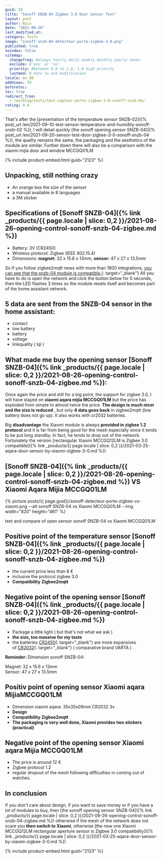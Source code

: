 ```yaml
---
guid: 20
title: "Sonoff SNZB-04 Zigbee 3.0 Door Sensor Test"
layout: post
author: Nico
date: "2021-09-20"
last_modified_at:
category: Tests
image: "sonoff-snzb-04-detecteur-porte-zigbee-3.0.png"
published: true
noindex: false
sitemap:
  changefreq: #always hourly daily weekly monthly yearly never
  exclude: #'yes' or 'no'
  priority: #between 0.0 to 1.0, 1.0 high priority
  lastmod: # date to end modification
locale: en_GB
addViews: 29
beforetoc:
toc: true
redirect_from:
  - /en/blog/tests/test-capteur-porte-zigbee-3-0-sonoff-snzb-04/
rating: 4.4
---
```


That's after the [presentation of the temperature sensor SNZB-02]({% post_url /en/2021-09-10-test-sensor-temperature-and-humidity-sonoff-snzb-02 %}), I will detail quickly [the sonoff opening sensor SNZB-04]({% post_url /en/2021-09-20-sensor-test-door-zigbee-3-0-sonoff-snzb-04 %}), the quality remains the same, the packaging and the aesthetics of the module are similar. Further down there will also be a comparison with the xiaomi mijia door and window MCCGQ01LM

{% include product-embed.html guid="2123" %}

## Unpacking, still nothing crazy

- An orange box the size of the sensor
- a manual available in 8 languages
- a 3M sticker

## Specifications of [Sonoff SNZB-04]({% link _products/{{ page.locale | slice: 0,2 }}/2021-08-26-opening-control-sonoff-snzb-04-zigbee.md %})

- Battery: 3V (CR2450)
- Wireless protocol: Zigbee (IEEE 802.15.4)
- Dimensions: **magnet:** 32 x 15.6 x 13mm, **sensor:** 47 x 27 x 13.5mm

So if you follow zigbee2mqtt news with more than 1600 integrations, [you can see that the snzb-04 module is compatible.](https://www.zigbee2mqtt.io/devices/SNZB-04.html){: target="_blank"} All you have to do is open the network and click the button below for 5 seconds, then the LED flashes 3 times so the module resets itself and becomes part of the home assistant network.

## 5 data are sent from the SNZB-04 sensor in the home assistant:

- contact
- low battery
- battery
- voltage
- linkquality ( lqi )

## What made me buy the opening sensor [Sonoff SNZB-04]({% link _products/{{ page.locale | slice: 0,2 }}/2021-08-26-opening-control-sonoff-snzb-04-zigbee.md %}):

Once again the price and still for a big point, the support for zigbee 3.0, I will have stayed on **xiaomi aqara mijia MCCGQ01LM** but the price has exploded from simple to almost twice the price. **The design is much nicer and the size is reduced** , but only **4 data goes back** in zigbee2mqtt (low battery does not go up). It also works with cr2032 batteries.

Big **disadvantage** the Xiaomi module is always **provided in zigbee 1.2 protocol** and it is far from being good for the mesh especially since it tends to be put long standby. In fact, he tends to drop out of the network. Fortunately the version [rectangular Xiaomi MCCGQ12LM is Zigbee 3.0 compatible]({% link _products/{{ page.locale | slice: 0,2 }}/2021-03-25-aqara-door-sensor-by-xiaomi-zigbee-3-0.md %})

## [Sonoff SNZB-04]({% link _products/{{ page.locale | slice: 0,2 }}/2021-08-26-opening-control-sonoff-snzb-04-zigbee.md %}) VS Xiaomi Aqara Mijia MCCGQ01LM

{% picture posts/{{ page.guid}}/sonoff-detecteur-porte-zigbee-vs-xiaomi.png --alt sonoff SNZB-04 vs Xiaomi MCCGQ01LM --img width="820" height="461" %}

test and compare of open sensor sonoff SNZB-04 vs Xiaomi MCCGQ01LM

## Positive point of the temperature sensor [Sonoff SNZB-04]({% link _products/{{ page.locale | slice: 0,2 }}/2021-08-26-opening-control-sonoff-snzb-04-zigbee.md %})

- the current price less than 8 €
- inclusive the protocol zigbee 3.0
- **Compatibility Zigbee2mqtt**

## Negative point of the opening sensor [Sonoff SNZB-04]({% link _products/{{ page.locale | slice: 0,2 }}/2021-08-26-opening-control-sonoff-snzb-04-zigbee.md %})

- Package a little light ( but that's not what we ask )
- **the size, too massive for my taste**
- the batteries [CR2450](https://amzn.to/3mGXoJA){: target="_blank"} are more expansives of [CR2032](https://amzn.to/2WpZ1QB){: target="_blank"} ( comparative brand VARTA )

**Reminder:** Dimension sonoff SNZB-04:

Magnet: 32 x 15.6 x 13mm  
Sensor: 47 x 27 x 13.5mm

## Positiv point of opening sensor Xiaomi aqara MijiaMCCGQ01LM

- Dimension xiaomi aqara: 35x35x09mm CR2032 3v
- **Design**
- **Compatibility Zigbee2mqtt**
- **The packaging is very well done, Xiaomi provides two stickers (practical)**

## Negative point of the opening sensor Xiaomi aqara Mijia MCCGQ01LM

- The price is around 12 €
- Zigbee protocol 1.2
- regular dropout of the mesh following difficulties in coming out of watches.

## In conclusion

If you don't care about design, if you want to save money or if you have a lot of modules to buy, then [the sonoff opening sensor SNZB-04]({% link _products/{{ page.locale | slice: 0,2 }}/2021-08-26-opening-control-sonoff-snzb-04-zigbee.md %}) otherwise if the mesh of the network does not scare you **then switch to Xiaomi**, otherwise [the new one Xiaomi MCCGQ12LM rectangular aperture sensor is Zigbee 3.0 compatibility]({% link _products/{{ page.locale | slice: 0,2 }}/2021-03-25-aqara-door-sensor-by-xiaomi-zigbee-3-0.md %})

{% include product-embed.html guid="2123" %}
